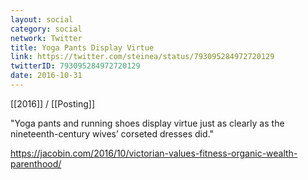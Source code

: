 ```yaml
---
layout: social
category: social
network: Twitter
title: Yoga Pants Display Virtue
link: https://twitter.com/steinea/status/793095284972720129
twitterID: 793095284972720129
date: 2016-10-31
---
```


[[2016]] / [[Posting]]

"Yoga pants and running shoes display virtue just as clearly as the nineteenth-century wives’ corseted dresses did."

<https://jacobin.com/2016/10/victorian-values-fitness-organic-wealth-parenthood/>
